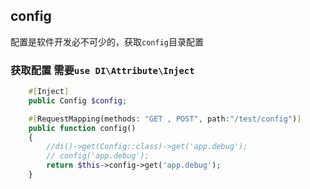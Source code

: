 ## config

配置是软件开发必不可少的，获取`config`目录配置


### 获取配置 需要`use DI\Attribute\Inject`
```php
    #[Inject]
    public Config $config;

    #[RequestMapping(methods: "GET , POST", path:"/test/config")]
    public function config()
    {
        //di()->get(Config::class)->get('app.debug');
        // config('app.debug');
        return $this->config->get('app.debug');
    }
```


